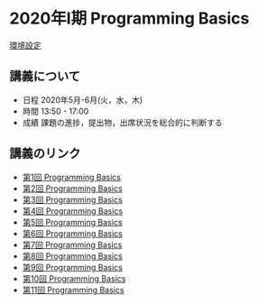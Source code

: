# 2020年I期 Programming Basics

[環境設定](https://github.com/omas-public/bootcamp2020.git) 

## 講義について

- 日程 2020年5月-6月(火，水，木)
- 時間 13:50 - 17:00
- 成績 課題の進捗，提出物，出席状況を総合的に判断する


## 講義のリンク

- [第1回 Programming Basics](lesson0512.md)
- [第2回 Programming Basics](lesson0513.md)
- [第3回 Programming Basics](lesson0514.md)
- [第4回 Programming Basics](lesson0519.md)
- [第5回 Programming Basics](lesson0520.md)
- [第6回 Programming Basics](lesson0521.md)
- [第7回 Programming Basics](lesson0526.md)
- [第8回 Programming Basics](lesson0527.md)
- [第9回 Programming Basics](lesson0528.md)
- [第10回 Programming Basics](lesson0602.md)
- [第11回 Programming Basics](lesson0603.md)